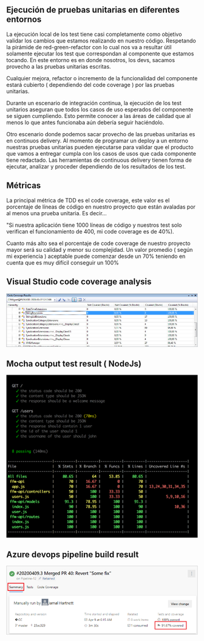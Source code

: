 ## Ejecución de pruebas unitarias en diferentes entornos

La ejecución local de los test tiene casi completamente como objetivo validar los cambios que estamos realizando en nuestro código. Respetando la pirámide de red-green-refactor con lo cual nos va a resultar útil solamente ejecutar los test que correspondan al componente que estamos tocando. En este entorno es en donde nosotros, los devs, sacamos provecho a las pruebas unitarias escritas.
 
Cualquier mejora, refactor o incremento de la funcionalidad del componente estará cubierto ( dependiendo del code coverage ) por las pruebas unitarias.
 
Durante un escenario de integración continua, la ejecución de los test unitarios aseguran que todos los casos de uso esperados del componente se siguen cumpliendo. Esto permite conocer a las áreas de calidad que al menos lo que antes funcionaba aún debería seguir haciéndolo.
 
Otro escenario donde podemos sacar provecho de las pruebas unitarias es en continuos delivery. Al momento de programar un deploy a un entorno nuestras pruebas unitarias pueden ejecutarse para validar que el producto que vamos a entregar cumpla con los casos de usos que cada componente tiene redactado. Las herramientas de continuous delivery tienen forma de ejecutar, analizar y proceder dependiendo de los resultados de los test.

## Métricas

La principal métrica de TDD es el code coverage, este valor es el porcentaje de líneas de código en nuestro proyecto que están avaladas por al menos una prueba unitaria. Es decir...
 
"Si nuestra aplicación tiene 1000 líneas de código y nuestros test solo verifican el funcionamiento de 400, mi code coverage es de 40%).
 
Cuanto más alto sea el porcentaje de code coverage de nuestro proyecto mayor será su calidad y menor su complejidad. Un valor promedio ( según mi experiencia ) aceptable puede comenzar desde un 70% teniendo en cuenta que es muy difícil conseguir un 100%

## Visual Studio code coverage analysis
<p align="center">
  <img src="imgs/code-coverage-1.jpg">
</p> 

## Mocha output test result ( NodeJs)
<p align="center">
  <img src="imgs/code-coverage-2.png">
</p> 

## Azure devops pipeline build result
<p align="center">
  <img src="imgs/code-coverage-3.png">
</p> 

